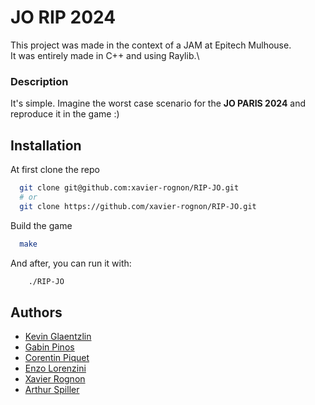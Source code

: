 
# JO RIP 2024

This project was made in the context of a JAM at Epitech Mulhouse.\
It was entirely made in C++ and using Raylib.\

### Description
It's simple. Imagine the worst case scenario for the **JO PARIS 2024** and reproduce it in the game :)

## Installation

At first clone the repo

```bash
  git clone git@github.com:xavier-rognon/RIP-JO.git
  # or
  git clone https://github.com/xavier-rognon/RIP-JO.git   
```

Build the game
```bash
  make
```

And after, you can run it with:
```bash
    ./RIP-JO
```
## Authors

- [Kevin Glaentzlin](https://github.com/kevinGLAENTZLIN)
- [Gabin Pinos](https://github.com/GabinP-Epitech2027)
- [Corentin Piquet](https://github.com/Corent1P)
- [Enzo Lorenzini](https://github.com/Enzolorenzini)
- [Xavier Rognon](https://github.com/xavier-rognon)
- [Arthur Spiller](https://github.com/ArthurSpiller)

